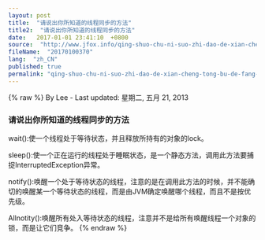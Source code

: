 ```yaml
---
layout: post
title:  "请说出你所知道的线程同步的方法"
title2:  "请说出你所知道的线程同步的方法"
date:   2017-01-01 23:41:10  +0800
source:  "http://www.jfox.info/qing-shuo-chu-ni-suo-zhi-dao-de-xian-cheng-tong-bu-de-fang-fa.html"
fileName:  "20170100370"
lang:  "zh_CN"
published: true
permalink: "qing-shuo-chu-ni-suo-zhi-dao-de-xian-cheng-tong-bu-de-fang-fa.html"
---
```

{% raw %}
By Lee - Last updated: 星期二, 五月 21, 2013

###  请说出你所知道的线程同步的方法

wait():使一个线程处于等待状态，并且释放所持有的对象的lock。

sleep():使一个正在运行的线程处于睡眠状态，是一个静态方法，调用此方法要捕捉InterruptedException异常。

notify():唤醒一个处于等待状态的线程，注意的是在调用此方法的时候，并不能确切的唤醒某一个等待状态的线程，而是由JVM确定唤醒哪个线程，而且不是按优先级。

Allnotity():唤醒所有处入等待状态的线程，注意并不是给所有唤醒线程一个对象的锁，而是让它们竞争。
{% endraw %}
